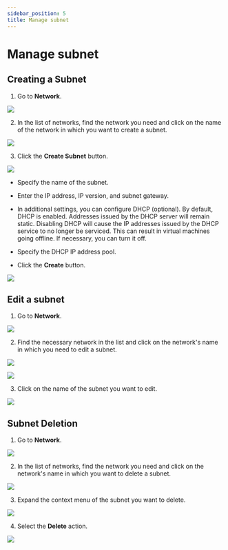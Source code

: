 ```yaml
---
sidebar_position: 5
title: Manage subnet
---
```


# Manage subnet

## Creating a Subnet

1. Go to **Network**.

![](../img/i-net1.png)

2. In the list of networks, find the network you need and click on the name of the network in which you want to create a subnet.

![](../img/i-net12.png)

3. Click the **Create Subnet** button.

![](../img/i-net24.png)

- Specify the name of the subnet.

- Enter the IP address, IP version, and subnet gateway.

- In additional settings, you can configure DHCP (optional). By default, DHCP is enabled. Addresses issued by the DHCP server will remain static. Disabling DHCP will cause the IP addresses issued by the DHCP service to no longer be serviced. This can result in virtual machines going offline. If necessary, you can turn it off.

- Specify the DHCP IP address pool.

- Click the **Create** button.

![](../img/i-net25.png)

## Edit a subnet

1. Go to **Network**.

![](../img/i-net1.png)

2. Find the necessary network in the list and click on the network's name in which you need to edit a subnet.

![](../img/i-net12.png)

![](../img/i-net29.png)


3. Click on the name of the subnet you want to edit.

![](../img/i-net26.png)

## Subnet Deletion

1. Go to **Network**.

![](../img/i-net1.png)

2. In the list of networks, find the network you need and click on the network's name in which you want to delete a subnet.

![](../img/i-net12.png)

3. Expand the context menu of the subnet you want to delete.

![](../img/i-net27.png)

4. Select the **Delete** action.

![](../img/i-net28.png)